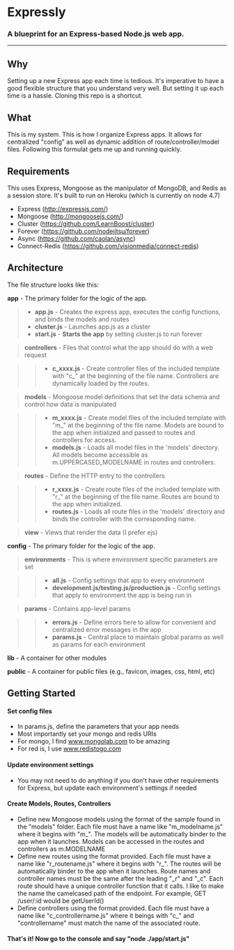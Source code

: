 # Expressly
### A blueprint for an Express-based Node.js web app.

----

## Why
Setting up a new Express app each time is tedious. It's imperative to have a good flexible structure that you understand very well. But setting it up each time is a hassle. Cloning this repo is a shortcut.

## What
This is my system. This is how I organize Express apps. It allows for centralized "config" as well as dynamic addition of route/controller/model files. Following this formulat gets me up and running quickly.

## Requirements
This uses Express, Mongoose as the manipulator of MongoDB, and Redis as a session store. It's built to run on Heroku (which is currently on node 4.7)

* Express	(http://expressjs.com/)
* Mongoose (http://mongoosejs.com/)
* Cluster (https://github.com/LearnBoost/cluster)
* Forever (https://github.com/nodejitsu/forever)
* Async (https://github.com/caolan/async)
* Connect-Redis (https://github.com/visionmedia/connect-redis)

## Architecture

The file structure looks like this:

**app** - The primary folder for the logic of the app.

> * **app.js** - Creates the express app, executes the config functions, and binds the models and routes
> * **cluster.js** - Launches app.js as a cluster
> * **start.js** - **Starts the app** by setting cluster.js to run forever

> **controllers** - Files that control what the app should do with a web request

>> * **c_xxxx.js** - Create controller files of the included template with "c_" at the beginning of the file name. Controllers are dynamically loaded by the routes.

> **models** - Mongoose model definitions that set the data schema and control how data is manipulated

>> * **m_xxxx.js** - Create model files of the included template with "m_" at the beginning of the file name. Models are bound to the app when initialized and passed to routes and controllers for access.
>> * **models.js** - Loads all model files in the 'models' directory. All models become accessible as m.UPPERCASED_MODELNAME in routes and controllers.

> **routes** - Define the HTTP entry to the controllers

>> * **r_xxxx.js** - Create route files of the included template with "r_" at the beginning of the file name. Routes are bound to the app when initialized.
>> * **routes.js** - Loads all route files in the 'models' directory and binds the controller with the corresponding name.

> **view** - Views that render the data (I prefer ejs)

**config** - The primary folder for the logic of the app.  

> **environments** - This is where environment specific parameters are set

>> * **all.js** - Config settings that app to every environment
>> * **development.js/testing.js/production.js** - Config settings that apply to environment the app is being run in

> **params** - Contains app-level params

>> * **errors.js** - Define errors here to allow for convenient and centralized error messages in the app
>> * **params.js** - Central place to maintain global params as well as params for each environment

**lib** - A container for other modules

**public** - A container for public files (e.g., favicon, images, css, html, etc)

## Getting Started

#### Set config files

* In params.js, define the parameters that your app needs
* Most importantly set your mongo and redis URIs
* For mongo, I find www.mongolab.com to be amazing
* For red is, I use www.redistogo.com

#### Update environment settings

* You may not need to do anything if you don't have other requirements for Express, but update each environment's settings if needed

#### Create Models, Routes, Controllers

* Define new Mongoose models using the format of the sample found in the "models" folder. Each file must have a name like "m_modelname.js" where it begins with "m_". The models will be automatically binder to the app when it launches. Models can be accessed in the routes and controllers as m.MODELNAME
* Define new routes using the format provided. Each file must have a name like "r_routename.js" where it begins with "r_". The routes will be automatically binder to the app when it launches. Route names and controller names must be the same after the leading "_r" and "_c". Each route should have a unique controller function that it calls. I like to make the name the camelcased path of the endpoint. For example, GET /user/:id would be getUserId()
* Define controllers using the format provided. Each file must have a name like "c_controllername.js" where it beings with "c_" and "controllername" must match the name of the associated route.

#### That's it! Now go to the console and say "node ./app/start.js"
